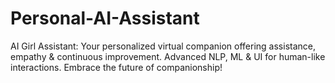 # Personal-AI-Assistant
AI Girl Assistant: Your personalized virtual companion offering assistance, empathy &amp; continuous improvement. Advanced NLP, ML &amp; UI for human-like interactions. Embrace the future of companionship!
